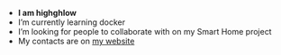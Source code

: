 - **I am highghlow**
- I’m currently learning docker
- I’m looking for people to collaborate with on my Smart Home project
- My contacts are on [my website](https://highghlow.github.io)

<!---
highghlow/highghlow is a ✨ special ✨ repository because its `README.md` (this file) appears on your GitHub profile.
You can click the Preview link to take a look at your changes.
--->

